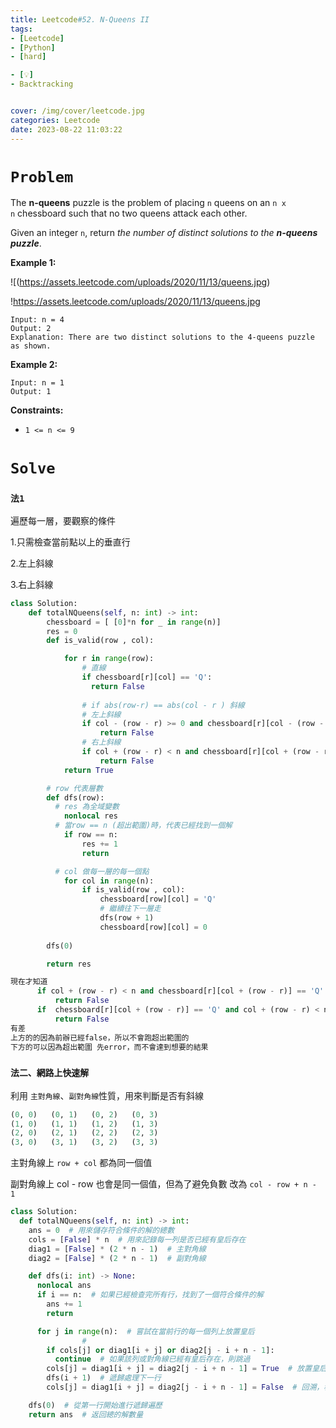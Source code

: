 ```yaml
---
title: Leetcode#52. N-Queens II
tags:
- [Leetcode]
- [Python]
- [hard]

- [💡]
- Backtracking


cover: /img/cover/leetcode.jpg
categories: Leetcode
date: 2023-08-22 11:03:22
---
```


# `Problem`

The **n-queens** puzzle is the problem of placing `n` queens on an `n x n` chessboard such that no two queens attack each other.

Given an integer `n`, return *the number of distinct solutions to the **n-queens puzzle***.

**Example 1:**

![(https://assets.leetcode.com/uploads/2020/11/13/queens.jpg)

!https://assets.leetcode.com/uploads/2020/11/13/queens.jpg

```
Input: n = 4
Output: 2
Explanation: There are two distinct solutions to the 4-queens puzzle as shown.

```

**Example 2:**

```
Input: n = 1
Output: 1

```

**Constraints:**

- `1 <= n <= 9`

# `Solve`

### `法1`

遍歷每一層，要觀察的條件

1.只需檢查當前點以上的垂直行

2.左上斜線

3.右上斜線

```python
class Solution:
    def totalNQueens(self, n: int) -> int:
        chessboard = [ [0]*n for _ in range(n)]
        res = 0
        def is_valid(row , col):

            for r in range(row):
                # 直線
                if chessboard[r][col] == 'Q':
                  return False
                
                # if abs(row-r) == abs(col - r ) 斜線 
                # 左上斜線
                if col - (row - r) >= 0 and chessboard[r][col - (row - r)] == 'Q'  :
                    return False
                # 右上斜線 
                if col + (row - r) < n and chessboard[r][col + (row - r)] == 'Q'  :
                    return False
            return True

        # row 代表層數
        def dfs(row):
          # res 為全域變數
            nonlocal res
          # 當row == n (超出範圍)時，代表已經找到一個解
            if row == n:
                res += 1
                return

          # col 做每一層的每一個點
            for col in range(n):
                if is_valid(row , col):
                    chessboard[row][col] = 'Q'
                    # 繼續往下一層走
                    dfs(row + 1)
                    chessboard[row][col] = 0
          
        dfs(0)

        return res
```

```python
現在才知道
      if col + (row - r) < n and chessboard[r][col + (row - r)] == 'Q'  :
          return False
      if  chessboard[r][col + (row - r)] == 'Q' and col + (row - r) < n   :
          return False
有差
上方的的因為前辦已經false，所以不會跑超出範圍的
下方的可以因為超出範圍 先error，而不會達到想要的結果
```

### `法二、網路上快速解`

利用 `主對角線`、`副對角線`性質，用來判斷是否有斜線

```python
(0, 0)   (0, 1)   (0, 2)   (0, 3)
(1, 0)   (1, 1)   (1, 2)   (1, 3)
(2, 0)   (2, 1)   (2, 2)   (2, 3)
(3, 0)   (3, 1)   (3, 2)   (3, 3)
```

主對角線上 `row + col` 都為同一個值

副對角線上 col - row 也會是同一個值，但為了避免負數 改為 `col - row + n - 1`

```python
class Solution:
  def totalNQueens(self, n: int) -> int:
    ans = 0  # 用來儲存符合條件的解的總數
    cols = [False] * n  # 用來記錄每一列是否已經有皇后存在
    diag1 = [False] * (2 * n - 1)  # 主對角線
    diag2 = [False] * (2 * n - 1)  # 副對角線

    def dfs(i: int) -> None:
      nonlocal ans
      if i == n:  # 如果已經檢查完所有行，找到了一個符合條件的解
        ans += 1
        return

      for j in range(n):  # 嘗試在當前行的每一個列上放置皇后
				#
        if cols[j] or diag1[i + j] or diag2[j - i + n - 1]:
          continue  # 如果該列或對角線已經有皇后存在，則跳過
        cols[j] = diag1[i + j] = diag2[j - i + n - 1] = True  # 放置皇后，並更新對應的記錄
        dfs(i + 1)  # 遞歸處理下一行
        cols[j] = diag1[i + j] = diag2[j - i + n - 1] = False  # 回溯，移除皇后，恢復記錄

    dfs(0)  # 從第一行開始進行遞歸遍歷
    return ans  # 返回總的解數量
```